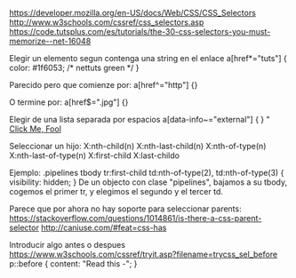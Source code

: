 https://developer.mozilla.org/en-US/docs/Web/CSS/CSS_Selectors
http://www.w3schools.com/cssref/css_selectors.asp
https://code.tutsplus.com/es/tutorials/the-30-css-selectors-you-must-memorize--net-16048


Elegir un elemento segun contenga una string en el enlace
a[href*="tuts"] {
color: #1f6053; /* nettuts green */
}

Parecido pero que comienze por:
a[href^="http"] {}

O termine por:
a[href$=".jpg"] {}



Elegir de una lista separada por espacios
a[data-info~="external"] { }
"<a href="path/to/image.jpg" data-info="external image"> Click Me, Fool </a>


Seleccionar un hijo:
X:nth-child(n)
X:nth-last-child(n)
X:nth-of-type(n)
X:nth-last-of-type(n)
X:first-child
X:last-childo

Ejemplo:
.pipelines tbody tr:first-child td:nth-of-type(2), td:nth-of-type(3) {
  visibility: hidden;
}
De un objecto con clase "pipelines", bajamos a su tbody, cogemos el primer tr, y elegimos el segundo y el tercer td.



Parece que por ahora no hay soporte para seleccionar parents:
https://stackoverflow.com/questions/1014861/is-there-a-css-parent-selector
http://caniuse.com/#feat=css-has


Introducir algo antes o despues
https://www.w3schools.com/cssref/tryit.asp?filename=trycss_sel_before
p::before {
    content: "Read this -";
}

